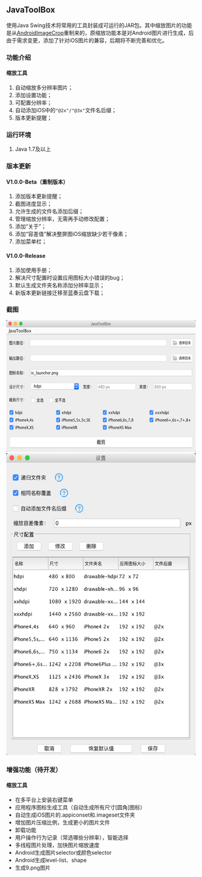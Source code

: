 ## JavaToolBox
使用Java Swing技术将常用的工具封装成可运行的JAR包。其中缩放图片的功能是从[AndroidImageCrop](https://github.com/ALonelyTraveler/AndroidImageCrop)重制来的，原缩放功能本是对Android图片进行生成，后由于需求变更，添加了针对iOS图片的兼容，后期将不断完善和优化。

### 功能介绍
#### 缩放工具
1. 自动缩放多分辨率图片；
2. 添加设置功能；
3. 可配置分辨率；
4. 自动添加iOS中的`"@2x"/"@3x"`文件名后缀；
5. 版本更新提醒；

### 运行环境
1. Java 1.7及以上

### 版本更新
#### V1.0.0-Beta（重制版本）
1. 添加版本更新提醒；
2. 截图进度显示；
3. 允许生成的文件名添加后缀；
4. 管理缩放分辨率，无需再手动修改配置；
5. 添加“关于”；
6. 添加“容差值”解决整屏图iOS缩放缺少若干像素；
7. 添加菜单栏；

#### V1.0.0-Release

1. 添加使用手册；
2. 解决尺寸配置时设置应用图标大小错误的bug；
3. 默认生成文件夹名称添加分辨率显示；
4. 新版本更新链接迁移至蓝奏云盘下载；


### 截图
<img src="./Resources/screenshots/裁图工具.png" alt="截图工具" width="600px" height="350px"/>

<img src="./Resources/screenshots/裁图设置.png" alt="裁图设置" width="650px" height="800px"/>


### 增强功能（待开发）
#### 缩放工具
* 在多平台上安装右键菜单
* 应用程序图标生成工具（自动生成所有尺寸[圆角]图标）
* 自动生成iOS图片的.appiconset和.imageset文件夹
* 增加图片压缩比例，生成更小的图片文件
* 卸载功能
* 用户操作行为记录（常选哪些分辨率），智能选择
* 多线程图片处理，加快图片缩放速度
* Android生成图片selector或颜色selector
* Android生成level-list、shape
* 生成9.png图片